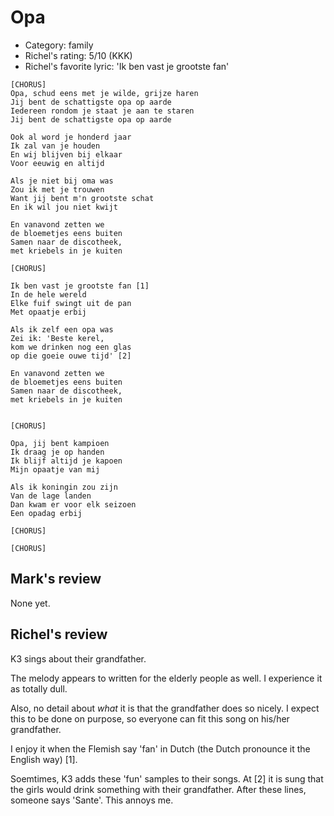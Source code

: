 # Opa

 * Category: family
 * Richel's rating: 5/10 (KKK)
 * Richel's favorite lyric: 'Ik ben vast je grootste fan'

```
[CHORUS]
Opa, schud eens met je wilde, grijze haren
Jij bent de schattigste opa op aarde
Iedereen rondom je staat je aan te staren
Jij bent de schattigste opa op aarde

Ook al word je honderd jaar
Ik zal van je houden
En wij blijven bij elkaar
Voor eeuwig en altijd

Als je niet bij oma was
Zou ik met je trouwen
Want jij bent m'n grootste schat
En ik wil jou niet kwijt

En vanavond zetten we 
de bloemetjes eens buiten
Samen naar de discotheek, 
met kriebels in je kuiten

[CHORUS]

Ik ben vast je grootste fan [1]
In de hele wereld
Elke fuif swingt uit de pan
Met opaatje erbij

Als ik zelf een opa was
Zei ik: 'Beste kerel,
kom we drinken nog een glas
op die goeie ouwe tijd' [2]

En vanavond zetten we 
de bloemetjes eens buiten
Samen naar de discotheek, 
met kriebels in je kuiten


[CHORUS]

Opa, jij bent kampioen
Ik draag je op handen
Ik blijf altijd je kapoen
Mijn opaatje van mij

Als ik koningin zou zijn
Van de lage landen
Dan kwam er voor elk seizoen
Een opadag erbij

[CHORUS]

[CHORUS]
```

## Mark's review

None yet.

## Richel's review

K3 sings about their grandfather.

The melody appears to written for the elderly people as well. I experience it as totally dull.

Also, no detail about *what* it is that the grandfather does so nicely. I expect this to be done on purpose,
so everyone can fit this song on his/her grandfather. 

I enjoy it when the Flemish say 'fan' in Dutch (the Dutch pronounce it the English way) [1].

Soemtimes, K3 adds these 'fun' samples to their songs. At [2] it is sung that the girls would drink something with
their grandfather. After these lines, someone says 'Sante'. This annoys me.
